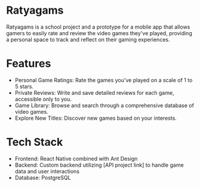 # Ratyagams

Ratyagams is a school project and a prototype for a mobile app that allows gamers to easily rate and review the video games they've played, providing a personal space to track and reflect on their gaming experiences.

# Features

- Personal Game Ratings: Rate the games you've played on a scale of 1 to 5 stars.
- Private Reviews: Write and save detailed reviews for each game, accessible only to you.
- Game Library: Browse and search through a comprehensive database of video games.
- Explore New Titles: Discover new games based on your interests.

# Tech Stack
- Frontend: React Native combined with Ant Design
- Backend: Custom backend utilizing [API project link] to handle game data and user interactions
- Database: PostgreSQL
